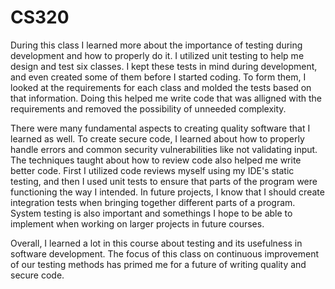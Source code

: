 # CS320

During this class I learned more about the importance of testing during development and how to properly do it. I utilized unit testing to help me design and test six classes. I kept these tests in mind during development, and even created some of them before I started coding. To form them, I looked at the requirements for each class and molded the tests based on that information. Doing this helped me write code that was alligned with the requirements and removed the possibility of unneeded complexity. 

There were many fundamental aspects to creating quality software that I learned as well. To create secure code, I learned about how to properly handle errors and common security vulnerabilities like not validating input. The techniques taught about how to review code also helped me write better code. First I utilized code reviews myself using my IDE's static testing, and then I used unit tests to ensure that parts of the program were functioning the way I intended. In future projects, I know that I should create integration tests when bringing together different parts of a program. System testing is also important and somethings I hope to be able to implement when working on larger projects in future courses.

Overall, I learned a lot in this course about testing and its usefulness in software development. The focus of this class on continuous improvement of our testing methods has primed me for a future of writing quality and secure code.
